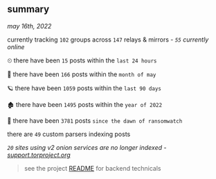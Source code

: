 
## summary
_may 16th, 2022_

currently tracking `102` groups across `147` relays & mirrors - _`55` currently online_

⏲ there have been `15` posts within the `last 24 hours`

🦈 there have been `166` posts within the `month of may`

🪐 there have been `1059` posts within the `last 90 days`

🏚 there have been `1495` posts within the `year of 2022`

🦕 there have been `3781` posts `since the dawn of ransomwatch`

there are `49` custom parsers indexing posts

_`20` sites using v2 onion services are no longer indexed - [support.torproject.org](https://support.torproject.org/onionservices/v2-deprecation/)_

> see the project [README](https://github.com/joshhighet/ransomwatch#ransomwatch--) for backend technicals
